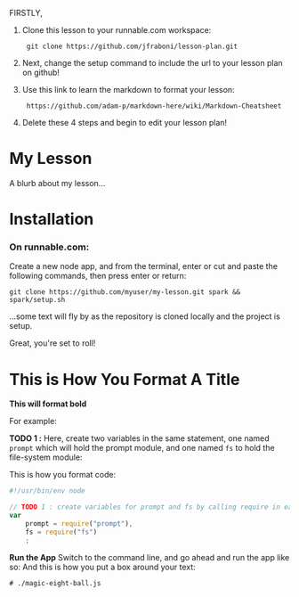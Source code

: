 FIRSTLY,

1. Clone this lesson to your runnable.com workspace:

        git clone https://github.com/jfraboni/lesson-plan.git

2. Next, change the setup command to include the url to your lesson plan on github!

3. Use this link to learn the markdown to format your lesson:

        https://github.com/adam-p/markdown-here/wiki/Markdown-Cheatsheet

4. Delete these 4 steps and begin to edit your lesson plan!




My Lesson
=======================
A blurb about my lesson...

# Installation

### On runnable.com:
Create a new node app, and from the terminal, enter or cut and paste the following commands, then press enter or return:
    
    git clone https://github.com/myuser/my-lesson.git spark && spark/setup.sh
    
...some text will fly by as the repository is cloned locally and the project is setup.

Great, you're set to roll!


# This is How You Format A Title

**This will format bold**

For example:

**TODO 1 :** Here, create two variables in the same statement, one named `prompt` which will hold the prompt module, and one named `fs` to hold the file-system module:

This is how you format code:
```javascript
#!/usr/bin/env node

// TODO 1 : create variables for prompt and fs by calling require in each respective module:
var 
    prompt = require("prompt"),
    fs = require("fs")
    ;
```


**Run the App** Switch to the command line, and go ahead and run the app like so:
And this is how you put a box around your text:

    # ./magic-eight-ball.js